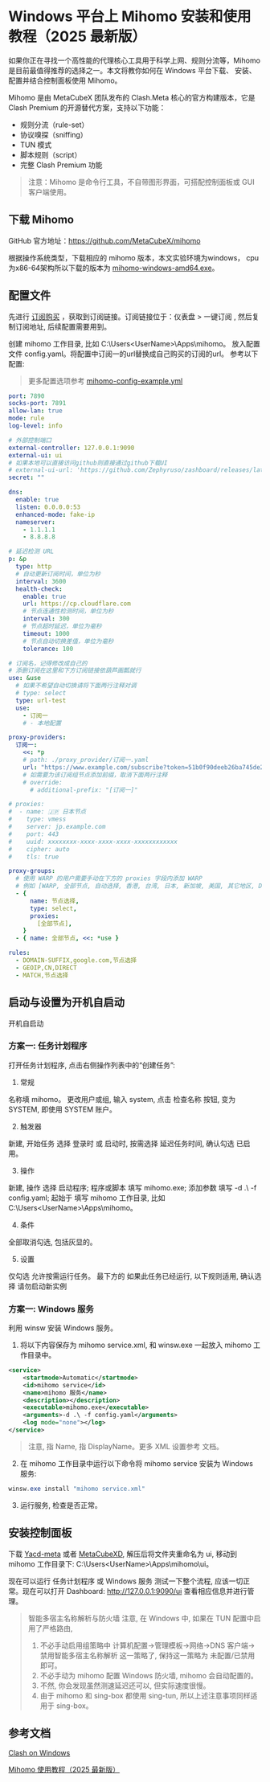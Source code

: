 # Windows 平台上 Mihomo 安装和使用教程（2025 最新版）

如果你正在寻找一个高性能的代理核心工具用于科学上网、规则分流等，Mihomo 是目前最值得推荐的选择之一。本文将教你如何在 Windows 平台下载、 安装、配置并结合控制面板使用 Mihomo。

Mihomo 是由 MetaCubeX 团队发布的 Clash.Meta 核心的官方构建版本，它是 Clash Premium 的开源替代方案，支持以下功能：

- 规则分流（rule-set）
- 协议嗅探（sniffing）
- TUN 模式
- 脚本规则（script）
- 完整 Clash Premium 功能

> 注意：Mihomo 是命令行工具，不自带图形界面，可搭配控制面板或 GUI 客户端使用。

## 下载 Mihomo

GitHub 官方地址：<https://github.com/MetaCubeX/mihomo>

根据操作系统类型，下载相应的 mihomo 版本，本文实验环境为windows， cpu为x86-64架构所以下载的版本为 [mihomo-windows-amd64.exe](https://github.com/MetaCubeX/mihomo/releases/download/v1.19.12/mihomo-windows-amd64-v3-v1.19.12.zip)。

## 配置文件

先进行 [订阅购买](https://shortlink.20250812.xyz/1) ，获取到订阅链接。订阅链接位于：仪表盘 > 一键订阅 , 然后复制订阅地址, 后续配置需要用到。

创建 mihomo 工作目录, 比如 C:\Users\<UserName>\Apps\mihomo。 放入配置文件 config.yaml。将配置中订阅一的url替换成自己购买的订阅的url。
参考以下配置:
> 更多配置选项参考 [mihomo-config-example.yml](mihomo-config-example.yml)

```yaml
port: 7890
socks-port: 7891
allow-lan: true
mode: rule
log-level: info

# 外部控制端口
external-controller: 127.0.0.1:9090
external-ui: ui
# 如果本地可以直接访问github则直接通过github下载UI
# external-ui-url: 'https://github.com/Zephyruso/zashboard/releases/latest/download/dist.zip'
secret: ""

dns:
  enable: true
  listen: 0.0.0.0:53
  enhanced-mode: fake-ip
  nameserver:
    - 1.1.1.1
    - 8.8.8.8

# 延迟检测 URL
p: &p
  type: http
  # 自动更新订阅时间，单位为秒
  interval: 3600
  health-check:
    enable: true
    url: https://cp.cloudflare.com
    # 节点连通性检测时间，单位为秒
    interval: 300
    # 节点超时延迟，单位为毫秒
    timeout: 1000
    # 节点自动切换差值，单位为毫秒
    tolerance: 100

# 订阅名，记得修改成自己的
# 添删订阅在这里和下方订阅链接依葫芦画瓢就行
use: &use
  # 如果不希望自动切换请将下面两行注释对调
  # type: select
  type: url-test
  use:
    - 订阅一
    # - 本地配置

proxy-providers:
  订阅一:
    <<: *p
    # path: ./proxy_provider/订阅一.yaml
    url: "https://www.example.com/subscribe?token=51b0f90deeb26ba745de2e60959583c8"
    # 如需要为该订阅组节点添加前缀，取消下面两行注释
    # override:
      # additional-prefix: "[订阅一]"

# proxies:
#  - name: 🇯🇵 日本节点
#    type: vmess
#    server: jp.example.com
#    port: 443
#    uuid: xxxxxxxx-xxxx-xxxx-xxxx-xxxxxxxxxxxx
#    cipher: auto
#    tls: true

proxy-groups:
  # 使用 WARP 的用户需要手动在下方的 proxies 字段内添加 WARP
  # 例如 [WARP, 全部节点, 自动选择, 香港, 台湾, 日本, 新加坡, 美国, 其它地区, DIRECT],
  - {
      name: 节点选择,
      type: select,
      proxies:
        [全部节点],
    }
  - { name: 全部节点, <<: *use }

rules:
  - DOMAIN-SUFFIX,google.com,节点选择
  - GEOIP,CN,DIRECT
  - MATCH,节点选择
```

## 启动与设置为开机自启动

开机自启动

### 方案一: 任务计划程序
打开任务计划程序, 点击右侧操作列表中的“创建任务”:

1. 常规

名称填 mihomo。 更改用户或组, 输入 system, 点击 检查名称 按钮, 变为 SYSTEM, 即使用 SYSTEM 账户。

2. 触发器

新建, 开始任务 选择 登录时 或 启动时, 按需选择 延迟任务时间, 确认勾选 已启用。

3. 操作

新建, 操作 选择 启动程序; 程序或脚本 填写 mihomo.exe; 添加参数 填写 -d .\ -f config.yaml; 起始于 填写 mihomo 工作目录, 比如 C:\Users\<UserName>\Apps\mihomo。

4. 条件

全部取消勾选, 包括灰显的。

5. 设置

仅勾选 允许按需运行任务。
最下方的 如果此任务已经运行, 以下规则适用, 确认选择 请勿启动新实例

### 方案一: Windows 服务

利用 winsw 安装 Windows 服务。

1. 将以下内容保存为 mihomo service.xml, 和 winsw.exe 一起放入 mihomo 工作目录中。

```xml
<service>
    <startmode>Automatic</startmode>
    <id>mihomo service</id>
    <name>mihomo 服务</name>
    <description></description>
    <executable>mihomo.exe</executable>
    <arguments>-d .\ -f config.yaml</arguments>
    <log mode="none"></log>
</service>
```
> 注意, <id> 指 Name, <name> 指 DisplayName。更多 XML 设置参考 文档。

2. 在 mihomo 工作目录中运行以下命令将 mihomo service 安装为 Windows 服务:

```powershell
winsw.exe install "mihomo service.xml"
```

3. 运行服务, 检查是否正常。

## 安装控制面板

下载 [Yacd-meta](https://ghproxy.net/https://github.com/MetaCubeX/Yacd-meta/archive/refs/heads/gh-pages.zip) 或者 [MetaCubeXD](https://ghproxy.net/https://github.com/MetaCubeX/metacubexd/archive/refs/heads/gh-pages.zip), 解压后将文件夹重命名为 ui, 移动到 mihomo 工作目录下: C:\Users\<UserName>\Apps\mihomo\ui。

现在可以运行 任务计划程序 或 Windows 服务 测试一下整个流程, 应该一切正常。现在可以打开 Dashboard: <http://127.0.0.1:9090/ui> 查看相应信息并进行管理。

> 智能多宿主名称解析与防火墙
> 注意, 在 Windows 中, 如果在 TUN 配置中启用了严格路由,
> 
> 1. 不必手动启用组策略中 计算机配置→管理模板→网络→DNS 客户端→禁用智能多宿主名称解析 这一策略了, 保持这一策略为 未配置/已禁用 即可。
> 2. 不必手动为 mihomo 配置 Windows 防火墙, mihomo 会自动配置的。
> 3. 不然, 你会发现虽然测速延迟还可以, 但实际速度很慢。
> 4. 由于 mihomo 和 sing-box 都使用 sing-tun, 所以上述注意事项同样适用于 sing-box。

## 参考文档

[Clash on Windows](https://senzyo.net/2023-7/)

[Mihomo 使用教程（2025 最新版）](https://www.clash.la/archives/976/)


